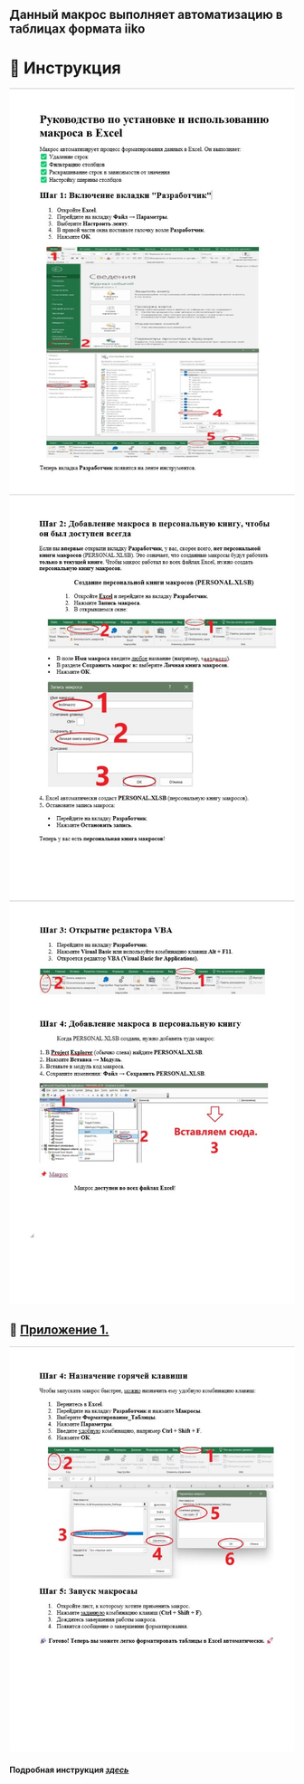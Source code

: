 ## Данный макрос выполняет автоматизацию в таблицах формата iiko
# 📄 Инструкция

![Описание изображения](./images/1.jpg)
![Еще одно изображение](./images/2.jpg)
![Еще одно изображение](./images/3.jpg)

## 📌 [Приложение 1.](https://github.com/olodenm/ako/blob/formatting_tables_vba/macro)

![Еще одно изображение](./images/4.jpg)
#### Подробная инструкция  ***[здесь](https://github.com/olodenm/ako/blob/formatting_tables_vba/macros.pdf)***
